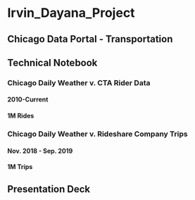 # Irvin_Dayana_Project

## Chicago Data Portal - Transportation

## Technical Notebook

  ### Chicago Daily Weather v. CTA Rider Data 
   #### 2010-Current
   #### 1M Rides
    
  ### Chicago Daily Weather v. Rideshare Company Trips
   #### Nov. 2018 - Sep. 2019 
   #### 1M Trips


## Presentation Deck
